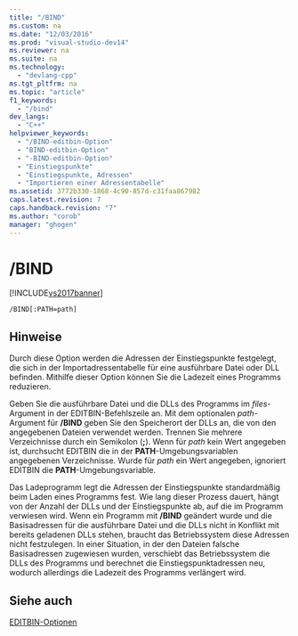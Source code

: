 ```yaml
---
title: "/BIND"
ms.custom: na
ms.date: "12/03/2016"
ms.prod: "visual-studio-dev14"
ms.reviewer: na
ms.suite: na
ms.technology: 
  - "devlang-cpp"
ms.tgt_pltfrm: na
ms.topic: "article"
f1_keywords: 
  - "/bind"
dev_langs: 
  - "C++"
helpviewer_keywords: 
  - "/BIND-editbin-Option"
  - "BIND-editbin-Option"
  - "-BIND-editbin-Option"
  - "Einstiegspunkte"
  - "Einstiegspunkte, Adressen"
  - "Importieren einer Adressentabelle"
ms.assetid: 3772b330-1868-4c90-857d-c31faa867982
caps.latest.revision: 7
caps.handback.revision: "7"
ms.author: "corob"
manager: "ghogen"
---
```

# /BIND
[!INCLUDE[vs2017banner](../../assembler/inline/includes/vs2017banner.md)]

```  
/BIND[:PATH=path]  
```  
  
## Hinweise  
 Durch diese Option werden die Adressen der Einstiegspunkte festgelegt, die sich in der Importadressentabelle für eine ausführbare Datei oder DLL befinden.  Mithilfe dieser Option können Sie die Ladezeit eines Programms reduzieren.  
  
 Geben Sie die ausführbare Datei und die DLLs des Programms im *files*\-Argument in der EDITBIN\-Befehlszeile an.  Mit dem optionalen *path*\-Argument für **\/BIND** geben Sie den Speicherort der DLLs an, die von den angegebenen Dateien verwendet werden.  Trennen Sie mehrere Verzeichnisse durch ein Semikolon \(**;**\).  Wenn für *path* kein Wert angegeben ist, durchsucht EDITBIN die in der **PATH**\-Umgebungsvariablen angegebenen Verzeichnisse.  Wurde für *path* ein Wert angegeben, ignoriert EDITBIN die **PATH**\-Umgebungsvariable.  
  
 Das Ladeprogramm legt die Adressen der Einstiegspunkte standardmäßig beim Laden eines Programms fest.  Wie lang dieser Prozess dauert, hängt von der Anzahl der DLLs und der Einstiegspunkte ab, auf die im Programm verwiesen wird.  Wenn ein Programm mit **\/BIND** geändert wurde und die Basisadressen für die ausführbare Datei und die DLLs nicht in Konflikt mit bereits geladenen DLLs stehen, braucht das Betriebssystem diese Adressen nicht festzulegen.  In einer Situation, in der den Dateien falsche Basisadressen zugewiesen wurden, verschiebt das Betriebssystem die DLLs des Programms und berechnet die Einstiegspunktadressen neu, wodurch allerdings die Ladezeit des Programms verlängert wird.  
  
## Siehe auch  
 [EDITBIN\-Optionen](../../build/reference/editbin-options.md)